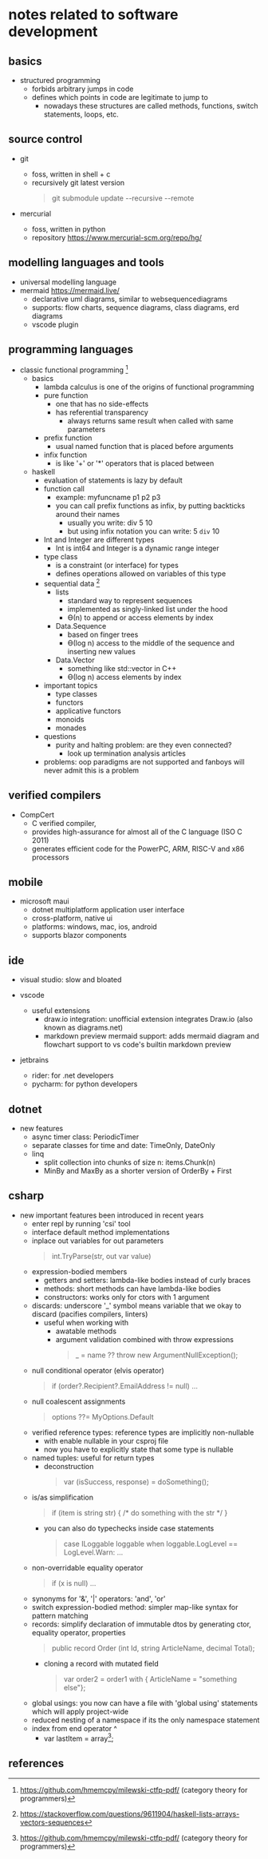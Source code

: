 # notes related to software development

## basics

- structured programming
  - forbids arbitrary jumps in code
  - defines which points in code are legitimate to jump to
    - nowadays these structures are called methods, functions, switch statements, loops, etc.


## source control

- git
  - foss, written in shell + c
  - recursively git latest version
    > git submodule update --recursive --remote

- mercurial
  - foss, written in python
  - repository https://www.mercurial-scm.org/repo/hg/


## modelling languages and tools

- universal modelling language
- mermaid https://mermaid.live/
  - declarative uml diagrams, similar to websequencediagrams
  - supports: flow charts, sequence diagrams, class diagrams, erd diagrams
  - vscode plugin 


## programming languages

- classic functional programming [^1]
  - basics
    - lambda calculus is one of the origins of functional programming
    - pure function
      - one that has no side-effects
      - has referential transparency
        - always returns same result when called with same parameters
    - prefix function
      - usual named function that is placed before arguments
    - infix function
      - is like '+' or '*' operators that is placed between 
  - haskell
    - evaluation of statements is lazy by default
    - function call
      - example: myfuncname p1 p2 p3
      - you can call prefix functions as infix, by putting backticks around their names
        - usually you write: div 5 10
        - but using infix notation you can write: 5 `div` 10
    - Int and Integer are different types
      - Int is int64 and Integer is a dynamic range integer
    - type class
      - is a constraint (or interface) for types
      - defines operations allowed on variables of this type
    - sequential data [^2]
      - lists
        - standard way to represent sequences
        - implemented as singly-linked list under the hood
        - ϴ(n) to append or access elements by index
      - Data.Sequence 
        - based on finger trees
        - ϴ(log n) access to the middle of the sequence and inserting new values
      - Data.Vector
        - something like std::vector in C++
        - ϴ(log n) access elements by index
    - important topics
      - type classes
      - functors
      - applicative functors
      - monoids
      - monades
    - questions
      - purity and halting problem: are they even connected?
        - look up termination analysis articles
    - problems: oop paradigms are not supported and fanboys will never admit this is a problem


## verified compilers

- CompCert 
  - C verified compiler, 
  - provides high-assurance for almost all of the C language (ISO C 2011)
  - generates efficient code for the PowerPC, ARM, RISC-V and x86 processors


## mobile

- microsoft maui
  - dotnet multiplatform application user interface
  - cross-platform, native ui
  - platforms: windows, mac, ios, android
  - supports blazor components


## ide

- visual studio: slow and bloated
- vscode
  - useful extensions
    - draw.io integration: unofficial extension integrates Draw.io (also known as diagrams.net)
    - markdown preview mermaid support: adds mermaid diagram and flowchart support to vs code's builtin markdown preview

- jetbrains
  - rider: for .net developers
  - pycharm: for python developers


## dotnet

- new features
  - async timer class: PeriodicTimer
  - separate classes for time and date: TimeOnly, DateOnly
  - linq
    - split collection into chunks of size n: items.Chunk(n)
    - MinBy and MaxBy as a shorter version of OrderBy + First



## csharp

- new important features been introduced in recent years
  - enter repl by running 'csi' tool
  - interface default method implementations
  - inplace out variables for out parameters
    > int.TryParse(str, out var value)
  - expression-bodied members
    - getters and setters: lambda-like bodies instead of curly braces
    - methods: short methods can have lambda-like bodies
    - constructors: works only for ctors with 1 argument
  - discards: underscore '_' symbol means variable that we okay to discard (pacifies compilers, linters)
    - useful when working with 
      - awatable methods
      - argument validation combined with throw expressions
        > _ = name ?? throw new ArgumentNullException();
  - null conditional operator (elvis operator)
    > if (order?.Recipient?.EmailAddress != null) ...
  - null coalescent assignments
    > options ??= MyOptions.Default
  - verified reference types: reference types are implicitly non-nullable
    - with <Nullable>enable</Nullable> <WarningsAsErrors>nullable</WarningsAsErrors> in your csproj file
    - now you have to explicitly state that some type is nullable
  - named tuples: useful for return types
    - deconstruction
      > var (isSuccess, response) = doSomething();
  - is/as simplification
    > if (item is string str) { /* do something with the str */ }
    - you can also do typechecks inside case statements
      > case ILoggable loggable when loggable.LogLevel == LogLevel.Warn: ...
  - non-overridable equality operator
    > if (x is null) ...
  - synonyms for '&', '|' operators: 'and', 'or'
  - switch expression-bodied method: simpler map-like syntax for pattern matching
  - records: simplify declaration of immutable dtos by generating ctor, equality operator, properties
    > public record Order (int Id, string ArticleName, decimal Total);
    - cloning a record with mutated field
      > var order2 = order1 with { ArticleName = "something else"};
  - global usings: you now can have a file with 'global using' statements which will apply project-wide
  - reduced nesting of a namespace if its the only namespace statement
  - index from end operator ^
    - var lastItem = array[^1]; 


## references

[^1]: https://github.com/hmemcpy/milewski-ctfp-pdf/ (category theory for programmers)
[^2]: https://stackoverflow.com/questions/9611904/haskell-lists-arrays-vectors-sequences
